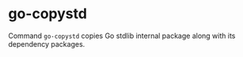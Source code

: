 # go-copystd

Command `go-copystd` copies Go stdlib internal package along with its dependency packages.
